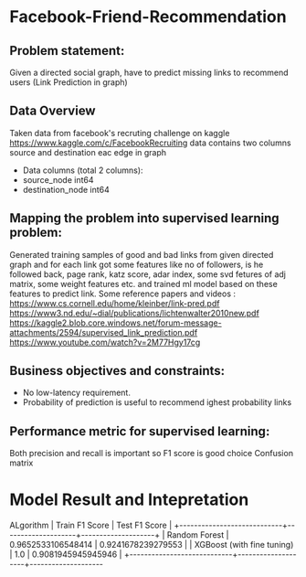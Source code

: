 # Facebook-Friend-Recommendation

## Problem statement:
Given a directed social graph, have to predict missing links to recommend users (Link Prediction in graph)

## Data Overview
Taken data from facebook's recruting challenge on kaggle https://www.kaggle.com/c/FacebookRecruiting
data contains two columns source and destination eac edge in graph

- Data columns (total 2 columns):  
- source_node         int64  
- destination_node    int64  

## Mapping the problem into supervised learning problem:
Generated training samples of good and bad links from given directed graph and for each link got some features like no of followers, is he followed back, page rank, katz score, adar index, some svd fetures of adj matrix, some weight features etc. and trained ml model based on these features to predict link.
Some reference papers and videos :
https://www.cs.cornell.edu/home/kleinber/link-pred.pdf
https://www3.nd.edu/~dial/publications/lichtenwalter2010new.pdf
https://kaggle2.blob.core.windows.net/forum-message-attachments/2594/supervised_link_prediction.pdf
https://www.youtube.com/watch?v=2M77Hgy17cg


## Business objectives and constraints:
- No low-latency requirement.
- Probability of prediction is useful to recommend ighest probability links

## Performance metric for supervised learning:
Both precision and recall is important so F1 score is good choice
Confusion matrix



#  Model Result and Intepretation 

ALgorithm | Train F1 Score | Test F1 Score | +----------------------------+--------------------+--------------------+ | Random Forest | 0.9652533106548414 | 0.9241678239279553 | | XGBoost (with fine tuning) | 1.0 | 0.9081945945945946 | +----------------------------+--------------------+--------------------
